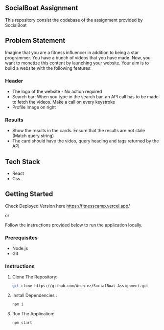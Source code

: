 ## SocialBoat Assignment

This repository consist the codebase of the assignment provided by SocialBoat

## Problem Statement
Imagine that you are a fitness influencer in addition to being a star programmer. You have a bunch of videos that you have made. Now, you want to monetize this content by launching your website. Your aim is to build a website with the following features:

### Header
- The logo of the website - No action required
- Search bar: When you type in the search bar, an API call has to be made to fetch the videos. Make a call on every keystroke
- Profile Image on right

### Results
- Show the results in the cards. Ensure that the results are not stale (Match query string)
- The card should have the video, query heading and tags returned by the API

## Tech Stack

- React
- Css

## Getting Started

Check Deployed Version here https://fitnesscamp.vercel.app/

or

Follow the instructions provided below to run the application locally.

### Prerequisites

- Node.js
- Git 

### Instructions

1. Clone The Repository:

   ```bash
   git clone https://github.com/Arun-ez/SocialBoat-Assignment.git
   ```

2. Install Dependencies :

   ```bash
   npm i
   ```

3. Run The Application:

   ```bash
   npm start
   ```